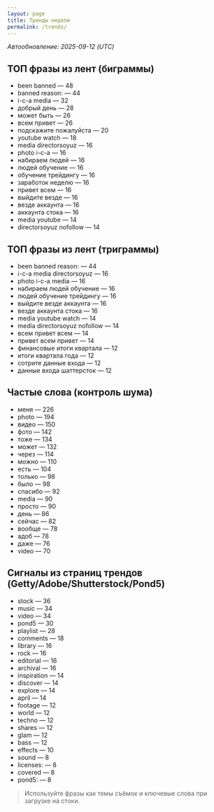 ```yaml
---
layout: page
title: Тренды недели
permalink: /trends/
---
```


_Автообновление: 2025-09-12 (UTC)_

## ТОП фразы из лент (биграммы)
- been banned — 48
- banned reason: — 44
- i-c-a media — 32
- добрый день — 28
- может быть — 26
- всем привет — 26
- подскажите пожалуйста — 20
- youtube watch — 18
- media directorsoyuz — 16
- photo i-c-a — 16
- набираем людей — 16
- людей обучение — 16
- обучение трейдингу — 16
- заработок неделю — 16
- привет всем — 16
- выйдите везде — 16
- везде аккаунта — 16
- аккаунта стока — 16
- media youtube — 14
- directorsoyuz nofollow — 14

## ТОП фразы из лент (триграммы)
- been banned reason: — 44
- i-c-a media directorsoyuz — 16
- photo i-c-a media — 16
- набираем людей обучение — 16
- людей обучение трейдингу — 16
- выйдите везде аккаунта — 16
- везде аккаунта стока — 16
- media youtube watch — 14
- media directorsoyuz nofollow — 14
- всем привет всем — 14
- привет всем привет — 14
- финансовые итоги квартала — 12
- итоги квартала года — 12
- сотрите данные входа — 12
- данные входа шаттерсток — 12

## Частые слова (контроль шума)
- меня — 226
- photo — 194
- видео — 150
- фото — 142
- тоже — 134
- может — 132
- через — 114
- можно — 110
- есть — 104
- только — 98
- было — 98
- спасибо — 92
- media — 90
- просто — 90
- день — 86
- сейчас — 82
- вообще — 78
- адоб — 78
- даже — 76
- video — 70

## Сигналы из страниц трендов (Getty/Adobe/Shutterstock/Pond5)
- stock — 36
- music — 34
- video — 34
- pond5 — 30
- playlist — 28
- comments — 18
- library — 16
- rock — 16
- editorial — 16
- archival — 16
- inspiration — 14
- discover — 14
- explore — 14
- april — 14
- footage — 12
- world — 12
- techno — 12
- shares — 12
- glam — 12
- bass — 12
- effects — 10
- sound — 8
- licenses: — 8
- covered — 8
- pond5: — 8

> Используйте фразы как темы съёмок и ключевые слова при загрузке на стоки.
